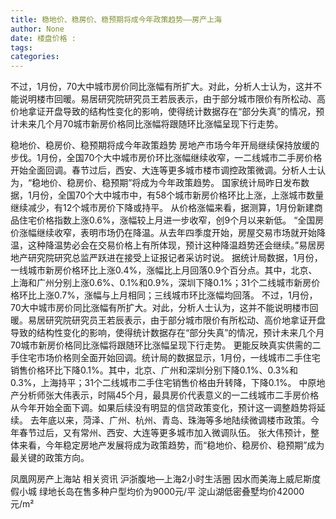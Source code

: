 ```yaml
---
title: 稳地价、稳房价、稳预期将成今年政策趋势——房产上海
author: None
date: 楼盘价格 : 
tags: 
categories: 
---
```

不过，1月份，70大中城市房价同比涨幅有所扩大。对此，分析人士认为，这并不能说明楼市回暖。易居研究院研究员王若辰表示，由于部分城市限价有所松动、高价地拿证开盘导致的结构性变化的影响，使得统计数据存在“部分失真”的情况，预计未来几个月70城市新房价格同比涨幅将跟随环比涨幅呈现下行走势。
<!-- more -->
稳地价、稳房价、稳预期将成今年政策趋势
房地产市场今年开局继续保持放缓的步伐。1月份，全国70个大中城市房价环比涨幅继续收窄，一二线城市二手房价格开始全面回调。春节过后，西安、大连等更多城市楼市调控政策微调。分析人士认为，“稳地价、稳房价、稳预期”将成为今年政策趋势。
国家统计局昨日发布数据，1月份，全国70个大中城市中，有58个城市新房价格环比上涨，上涨城市数量继续减少，有12个城市房价下降或持平。
从价格涨幅来看，据测算，1月份新建商品住宅价格指数上涨0.6%，涨幅较上月进一步收窄，创9个月以来新低。
“全国房价涨幅继续收窄，表明市场仍在降温。从去年四季度开始，房屋交易市场就开始降温，这种降温势必会在交易价格上有所体现，预计这种降温趋势还会继续。”易居房地产研究院研究总监严跃进在接受上证报记者采访时说。
据统计局数据，1月份，一线城市新房价格环比上涨0.4%，涨幅比上月回落0.9个百分点。其中，北京、上海和广州分别上涨0.6%、0.1%和0.9%，深圳下降0.1%；31个二线城市新房价格环比上涨0.7%，涨幅与上月相同；三线城市环比涨幅均回落。
不过，1月份，70大中城市房价同比涨幅有所扩大。对此，分析人士认为，这并不能说明楼市回暖。易居研究院研究员王若辰表示，由于部分城市限价有所松动、高价地拿证开盘导致的结构性变化的影响，使得统计数据存在“部分失真”的情况，预计未来几个月70城市新房价格同比涨幅将跟随环比涨幅呈现下行走势。
更能反映真实供需的二手住宅市场价格则全面开始回调。统计局的数据显示，1月份，一线城市二手住宅销售价格环比下降0.1%。其中，北京、广州和深圳分别下降0.1%、0.3%和0.3%，上海持平；31个二线城市二手住宅销售价格由升转降，下降0.1%。
中原地产分析师张大伟表示，时隔45个月，最具房价代表意义的一二线城市二手房价格从今年开始全面下调。如果后续没有明显的信贷政策变化，预计这一调整趋势将延续。
去年底以来，菏泽、广州、杭州、青岛、珠海等多地陆续微调楼市政策。今年春节过后，又有常州、西安、大连等更多城市加入微调队伍。
张大伟预计，整体来看，今年稳定房地产发展将成为政策趋势，而“稳地价、稳房价、稳预期”成为最关键的政策方向。
                        
                        
                        
                        
                                        
                    
                    
                
                    
                    
                    
                
                    
                
凤凰网房产上海站
相关资讯
沪浙腹地—上海2小时生活圈
因水而美海上威尼斯度假小城
绿地长岛在售多种户型均价为9000元/平
淀山湖低密叠墅均价42000元/m²
	                        
	                    
	                        
	                    
